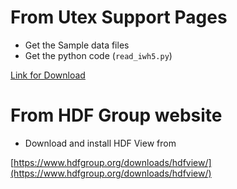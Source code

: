 # From Utex Support Pages

- Get the Sample data files  
- Get the python code (`read_iwh5.py`)  

[Link for Download](https://support.utex.com/webapps/utexsupport.nsf/wPages/MSZI-DHYQSS2600?Open)

# From HDF Group website

- Download and install HDF View from  

[https://www.hdfgroup.org/downloads/hdfview/](https://www.hdfgroup.org/downloads/hdfview/)